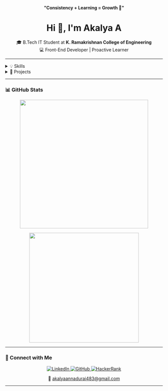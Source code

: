 <p align="center"><b>"Consistency + Learning = Growth 🌱"</b></p>

<h1 align="center">Hi 👋, I'm Akalya A</h1>

<p align="center">
🎓 B.Tech IT Student at <b>K. Ramakrishnan College of Engineering</b><br/>
💻 Front-End Developer | Proactive Learner
</p>

---

<details>
<summary>💡 Skills</summary>

- **Languages:** HTML , Java  
- **Basics:** Python , C  
- **Tools:** GitHub  

</details>

<details>
<summary>🔬 Projects</summary>

### 🔹 Periodic Navigator  
A simple, interactive web app for quick periodic-table look-ups.  
**Tech Stack:** HTML , CSS , JavaScript

<!-- Add more projects here when you’re ready -->

</details>

---

### 📊 GitHub Stats

<p align="center">
  <img src="https://github-readme-stats.vercel.app/api?username=Akalya1722&show_icons=true&theme=radical&bg_color=0d1117&title_color=00bcd4&icon_color=ff7b7b" width="410"/>
</p>

<p align="center">
  <img src="https://github-readme-stats.vercel.app/api/top-langs/?username=Akalya1722&layout=compact&theme=radical&bg_color=0d1117&title_color=00bcd4&icon_color=ff7b7b" width="350"/>
</p>

---

### 🔗 Connect with Me

<p align="center">
  <a href="https://linkedin.com/in/akalya-annadurai-739a99257">
    <img src="https://img.shields.io/badge/LinkedIn-Connect-blue?logo=linkedin" alt="LinkedIn"/>
  </a>
  <a href="https://github.com/Akalya1722">
    <img src="https://img.shields.io/badge/GitHub-Profile-black?logo=github" alt="GitHub"/>
  </a>
  <a href="https://www.hackerrank.com/profile/akalyaannadurai1">
    <img src="https://img.shields.io/badge/HackerRank-Profile-2EC866?logo=HackerRank" alt="HackerRank"/>
  </a>
</p>

<p align="center">
  📧 <a href="mailto:akalyaannadurai483@gmail.com">akalyaannadurai483@gmail.com</a>
</p>

---
